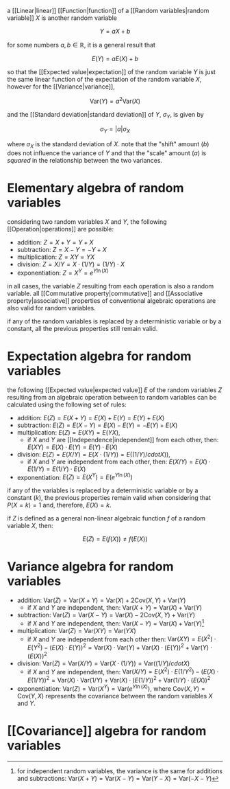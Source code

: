 a [[Linear|linear]] [[Function|function]] of a [[Random variables|random variable]] $X$ is another random variable

$$
Y=aX+b
$$

for some numbers $a,b\in\mathbb{R}$, it is a general result that 

$$
E(Y)=aE(X)+b
$$

so that the [[Expected value|expectation]] of the random variable $Y$ is just the same linear function of the expectation of the random variable $X$, however for the [[Variance|variance]],

$$
\text{Var}(Y)=a^{2}\text{Var}(X)
$$

and the [[Standard deviation|standard deviation]] of $Y$, $\sigma_{Y}$, is given by

$$
\sigma_{Y}=|a|\sigma_{X}
$$

where $\sigma_X$ is the standard deviation of $X$. note that the "shift" amount ($b$) does not influence the variance of $Y$ and that the "scale" amount ($a$) is *squared* in the relationship between the two variances.

# Elementary algebra of random variables

considering two random variables $X$ and $Y$, the following [[Operation|operations]] are possible:

- addition: $Z=X+Y=Y+X$
- subtraction: $Z=X-Y=-Y+X$
- multiplication: $Z=XY=YX$
- division: $Z=X/Y=X\cdot(1/Y)=(1/Y)\cdot X$
- exponentiation: $Z=X^{Y}=e^{Y\ln(X)}$

in all cases, the variable $Z$ resulting from each operation is also a random variable. all [[Commutative property|commutative]] and [[Associative property|associative]] properties of conventional algebraic operations are also valid for random variables.

if any of the random variables is replaced by a deterministic variable or by a constant, all the previous properties still remain valid.

# Expectation algebra for random variables

the following [[Expected value|expected value]] $E$ of the random variables $Z$ resulting from an algebraic operation between to random variables can be calculated using the following set of rules:

- addition: $E(Z)=E(X+Y)=E(X)+E(Y)=E(Y)+E(X)$
- subtraction: $E(Z)=E(X-Y)=E(X)-E(Y)=-E(Y)+E(X)$
- multiplication: $E(Z)=E(XY)=E(YX)$,
	- if $X$ and $Y$ are [[Independence|independent]] from each other, then: $E(XY)=E(X)\cdot E(Y)=E(Y)\cdot E(X)$
- division: $E(Z)=E(X/Y)=E(X\cdot(1/Y))=E((1/Y)/cdot X))$,
	- if $X$ and $Y$ are independent from each other, then: $E(X/Y)=E(X)\cdot E(1/Y)=E(1/Y)\cdot E(X)$
- exponentiation: $E(Z)=E(X^{Y})=E(e^{Y\ln(X)})$

if any of the variables is replaced by a deterministic variable or by a constant ($k$), the previous properties remain valid when considering that $P(X=k)=1$ and, therefore, $E(X)=k$.

if $Z$ is defined as a general non-linear algebraic function $f$ of a random variable $X$, then:

$$
E(Z)=E(f(X))\neq f(E(X))
$$

# Variance algebra for random variables

- addition: $\text{Var}(Z)=\text{Var}(X+Y)=\text{Var}(X)+2\text{Cov}(X,Y)+\text{Var}(Y)$
	- if $X$ and $Y$ are independent, then: $\text{Var}(X+Y)=\text{Var}(X)+\text{Var}(Y)$
- subtraction: $\text{Var}(Z)=\text{Var}(X-Y)=\text{Var}(X)-2\text{Cov}(X,Y)+\text{Var}(Y)$
	- if $X$ and $Y$ are independent, then: $\text{Var}(X-Y)=\text{Var}(X)+\text{Var}(Y)$[^1]
- multiplication: $\text{Var}(Z)=\text{Var}(XY)=\text{Var}(YX)$
	- if $X$ and $Y$ are independent from each other then: $\text{Var}(XY)=E(X^{2})\cdot E(Y^{2})-(E(X)\cdot E(Y))^{2}=\text{Var}(X)\cdot \text{Var}(Y)+\text{Var}(X)\cdot(E(Y))^{2}+\text{Var}(Y)\cdot(E(X))^{2}$
- division: $\text{Var}(Z)=\text{Var}(X/Y)=\text{Var}(X\cdot(1/Y))=\text{Var}((1/Y)/cdot X)$
	- if $X$ and $Y$ are independent, then: $\text{Var}(X/Y)=E(X^{2})\cdot E(1/Y^{2})-(E(X)\cdot E(1/Y))^{2}=\text{Var}(X)\cdot\text{Var}(1/Y)+\text{Var}(X)\cdot(E(1/Y))^{2}+\text{Var}(1/Y)\cdot(E(X))^{2}$
- exponentiation: $\text{Var}(Z)=\text{Var}(X^{Y})=\text{Var}(e^{Y\ln(X)})$, where $\text{Cov}(X,Y)=\text{Cov}(Y,X)$ represents the covariance between the random variables $X$ and $Y$.

# [[Covariance]] algebra for random variables


[^1]: for independent random variables, the variance is the same for additions and subtractions: $\text{Var}(X+Y)=\text{Var}(X-Y)=\text{Var}(Y-X)=\text{Var}(-X-Y)$